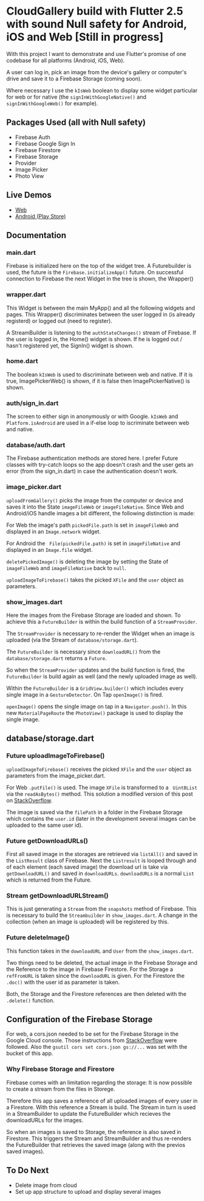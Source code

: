 # CloudGallery build with Flutter 2.5 with sound Null safety for Android, iOS and Web [Still in progress]

With this project I want to demonstrate and use Flutter's promise of one codebase for all platforms (Android, iOS, Web).

A user can log in, pick an image from the device's gallery or computer's drive and save it to a Firebase Storage (coming soon). 

Where necessary I use the `kIsWeb` boolean to display some widget particular for web or for native (the `signInWithGoogleNative()` and `signInWithGoogleWeb()` for example).

## Packages Used (all with Null safety)

- Firebase Auth
- Firebase Google Sign In
- Firebase Firestore
- Firebase Storage
- Provider
- Image Picker
- Photo View

## Live Demos

- [Web](https://flutterwebapps.com/portfolio/cloud-gallery/#/)
- [Android (Play Store)](https://play.google.com/store/apps/details?id=com.strawanzer.cloudgallery)


## Documentation

### main.dart
Firebase is initialized here on the top of the widget tree. A Futurebuilder is used, the future is the `Firebase.initializeApp()` future. On successful connection to Firebase the next Widget in the tree is shown, the Wrapper()

### wrapper.dart
This Widget is between the main MyApp() and all the following widgets and pages. This Wrapper() discriminates between the user logged in (is already registerd) or logged out (need to register).

A StreamBuilder is listening to the `authStateChanges()` stream of Firebase. If the user is logged in, the Home() widget is shown. If he is logged out / hasn't registered yet, the SignIn() widget is shown.

### home.dart
The boolean `kIsWeb` is used to discriminate between web and native. If it is true, ImagePickerWeb() is shown, if it is false then ImagePickerNative() is shown.

### auth/sign_in.dart
The screen to either sign in anonymously or with Google. `kIsWeb` and `Platform.isAndroid` are used in a if-else loop to iscriminate between web and native.

### database/auth.dart
The Firebase authentication methods are stored here. I prefer Future classes with try-catch loops so the app doesn't crash and the user gets an error (from the sign_in.dart) in case the authentication doesn't work.

### image_picker.dart
`uploadFromGallery()` picks the image from the computer or device and saves it into the State `imageFileWeb` or `imageFileNative`. Since Web and Android/iOS handle images a bit different, the following distinction is made: 

For Web the image's path `pickedFile.path` is set in `imageFileWeb` and displayed in an `Image.network` widget.

For Android the ` File(pickedFile.path)` is set in `imageFileNative` and displayed in an `Image.file` widget.

`deletePickedImage()` is deleting the image by setting the State of `imageFileWeb` and `imageFileNative` back to `null`.

`uploadImageToFirebase()` takes the picked `XFile` and the `user` object as parameters.

### show_images.dart
Here the images from the Firebase Storage are loaded and shown. To achieve this a `FutureBuilder` is within the build function of a `StreamProvider`.

The `StreamProvider` is necessary to re-render the Widget when an image is uploaded (via the Stream of `database/storage.dart`).

The `FutureBuilder` is necessary since `downloadURL()` from the `database/storage.dart` returns a `Future`. 

So when the `StreamProvider` updates and the build function is fired, the `FutureBuilder` is build again as well (and the newly uploaded image as well).

Within the `FutureBuilder` is a `GridView.builder()` which includes every single image in a `GestureDetector`. On Tap `openImage()` is fired.

`openImage()` opens the single image on tap in a `Navigator.push()`. In this new `MaterialPageRoute` the `PhotoView()` package is used to display the single image.


## database/storage.dart

### Future uploadImageToFirebase()
`uploadImageToFirebase()` receives the picked `XFile` and the `user` object as parameters from the image_picker.dart.

For Web `.putFile()` is used. The image `XFile` is transformed to a ` Uint8List` via the `readAsBytes()` method. This solution a modified version of this post on [StackOverflow](https://stackoverflow.com/questions/59716944/flutter-web-upload-image-file-to-firebase-storage).

The image is saved via the `filePath` in a folder in the Firebase Storage which contains the `user.id` (later in the development several images can be uploaded to the same user id).

### Future getDownloadURLs()
First all saved image in the storages are retrieved via `listAll()` and saved in the `ListResult` class of Firebase. Next the `Listresult` is looped through and of each element (each saved image) the download url is take via `getDownloadURL()` and saved in `downloadURLs`. `downloadURLs` is a normal `List` which is returned from the Future.  

### Stream getDownloadURLStream()
This is just generating a `Stream` from the `snapshots` method of Firebase. This is necessary to build the `Streambuilder` in `show_images.dart`. A change in the collection (when an image is uploaded) will be registered by this.

### Future deleteImage()
This function takes in the `downloadURL` and `User` from the `show_images.dart`.

Two things need to be deleted, the actual image in the Firebase Storage and the Reference to the image in Firebase Firestore. For the Storage a `refFromURL` is taken since the `downloadURL` is given. For the Firestore the `.doc()` with the user id as parameter is taken.

Both, the Storage and the Firestore references are then deleted with the `.delete()` function.


## Configuration of the Firebase Storage
For web, a cors.json needed to be set for the Firebase Storage in the Google Cloud console. Those instructions from  [StackOverflow](https://stackoverflow.com/a/66104543) were followed. Also the `gsutil cors set cors.json gs://...` was set with the bucket of this app.

### Why Firebase Storage and Firestore
Firebase comes with an limitation regarding the storage: It is now possible to create a stream from the files in Storege. 

Therefore this app saves a reference of all uploaded images of every user in a Firestore. With this reference a Stream is build. The Stream in turn is used in a StreamBuilder to update the FutureBuilder which recieves the downloadURLs for the images.

So when an images is saved to Storage, the reference is also saved in Firestore. This triggers the Stream and StreamBuilder and thus re-renders the FutureBuilder that retrieves the saved image (along with the previos saved images).


## To Do Next
- Delete image from cloud
- Set up app structure to upload and display several images


